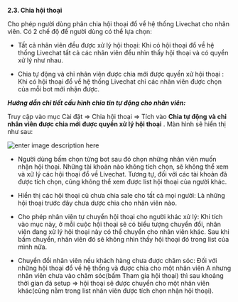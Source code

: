**2.3. Chia hội thoại**

Cho phép người dùng phân chia hội thoại đổ về hệ thống Livechat cho nhân viên. Có 2 chế độ để người dùng có thể lựa chọn: 

- Tất cả nhân viên đều được xử lý hội thoại: Khi có hội thoại đổ về hệ thống Livechat tất cả các nhân viên đều nhìn thấy hội thoại và có quyền xử lý như nhau.

- Chia tự động và chỉ nhân viên được chia mới được quyền xử hội thoại : Khi có hội thoại đổ về hệ thống Livechat chỉ các nhân viên được chọn của mỗi bot mới nhận được. 

***Hướng dẫn chi tiết cấu hình chia tin tự động cho nhân viên:***
 
Truy cập vào mục Cài đặt => Chia hội thoại => Tích vào **Chia tự động và chỉ nhân viên được chia mới được quyền xử lý hội thoại** . Màn hình sẽ hiển thị như sau: 

![enter image description here](https://chatbizfly.mediacdn.vn/2022/08/12/chatbot/img_56jpg1660298035.jpg)
 
- Người dùng bấm chọn từng bot sau đó chọn những nhân viên muốn nhận hội thoại. Những tài khoản nào không tích chọn, sẽ không thể xem và xử lý các hội thoại đổ về Livechat. Tương tự, đối với các tài khoản đã được tích chọn, cũng không thể xem được list hội thoại của người khác.

- Hiển thị các hội thoại cũ chưa chia sale cho tất cả mọi người: Là những hội thoại trước đây chưa dược chia cho nhân viên nào.

- Cho phép nhân viên tự chuyển hội thoại cho người khác xử lý: Khi tích vào mục này, ở mỗi cuộc hội thoại sẽ có biểu tượng chuyển đổi, nhân viên đang xử lý hội thoại này có thể chuyển cho nhân viên khác. Sau khi bấm chuyển, nhân viên đó sẽ không nhìn thấy hội thoại đó trong list của mình nữa.

- Chuyển đổi nhân viên nếu khách hàng chưa được chăm sóc: Đối với những hội thoại đổ về hệ thống và được chia cho một nhân viên A nhưng nhân viên chưa vào chăm sóc(bấm Tham gia hội thoại) thì sau khoảng thời gian đã setup => hội thoại sẽ được chuyển cho một nhân viên khác(cũng nằm trong list nhân viên được tích chọn nhận hội thoại).